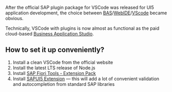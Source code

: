 After the official SAP plugin package for VSCode was released for UI5 application development, the choice between [BAS](https://www.sap.com/central-asia-caucasus/products/technology-platform/business-application-studio.html)/[WebIDE](https://help.sap.com/docs/web-ide?locale=en-US)/[VScode](https://code.visualstudio.com/) became obvious.

Technically, VSCode with plugins is now almost as functional as the paid cloud-based [Business Application Studio](https://www.sap.com/central-asia-caucasus/products/technology-platform/business-application-studio.html).

## How to set it up conveniently?

1. Install a clean VSCode from the official website
2. Install the latest LTS release of Node.js
3. Install [SAP Fiori Tools - Extension Pack](https://marketplace.visualstudio.com/items?itemName=SAPSE.sap-ux-fiori-tools-extension-pack)
4. Install [SAPUI5 Extension](https://marketplace.visualstudio.com/items?itemName=iljapostnovs.ui5plugin) — this will add a lot of convenient validation and autocompletion from standard SAP libraries 